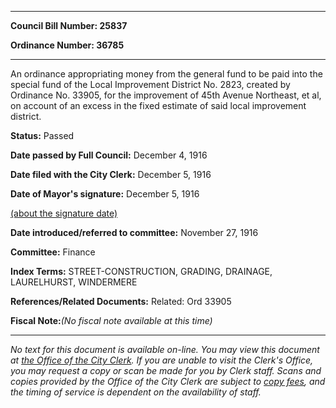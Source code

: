 

********

**Council Bill Number: 25837**
   
**Ordinance Number: 36785**
********

 An ordinance appropriating money from the general fund to be paid into the special fund of the Local Improvement District No. 2823, created by Ordinance No. 33905, for the improvement of 45th Avenue Northeast, et al, on account of an excess in the fixed estimate of said local improvement district.

**Status:** Passed
   
**Date passed by Full Council:** December 4, 1916
   
**Date filed with the City Clerk:** December 5, 1916
   
**Date of Mayor's signature:** December 5, 1916
   
[(about the signature date)](/~public/approvaldate.htm)
   
   
   
**Date introduced/referred to committee:** November 27, 1916
   
**Committee:** Finance
   
   
**Index Terms:** STREET-CONSTRUCTION, GRADING, DRAINAGE, LAURELHURST, WINDERMERE

**References/Related Documents:** Related: Ord 33905

**Fiscal Note:**_(No fiscal note available at this time)_
********

_No text for this document is available on-line. You may view this document at [the Office of the City Clerk](http://www.seattle.gov/leg/clerk/contactUs.htm). If you are unable to visit the Clerk's Office, you may request a copy or scan be made for you by Clerk staff. Scans and copies provided by the Office of the City Clerk are subject to [copy fees](http://clerk.seattle.gov/~public/clerkfees.htm), and the timing of service is dependent on the availability of staff._

